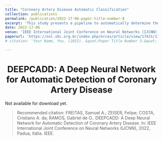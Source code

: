 ```yaml
---
title: "Coronary Artery Disease Automatic Classification"
collection: publications
permalink: /publication/2022-17-06-paper-title-number-8
excerpt: 'This study presents a pipeline to automatically determine the presence of narrowing in the right coronary artery (RCA).'
date: 2022-17-06
venue: 'IEEE International Joint Conference on Neural Networks (IJCNN)'
paperurl: 'https://sol.sbc.org.br/index.php/ercas/article/view/17431/17267'
# citation: 'Your Name, You. (2015). &quot;Paper Title Number 3.&quot; <i>Journal 1</i>. 1(3).'

---
```


<h1 align="center">
  <a>DEEPCADD: A Deep Neural Network for Automatic Detection of Coronary Artery Disease</a>
  <br/> 
</h1>

<!-- > This study presents a pipeline to automatically determine the presence of narrowing in the right coronary artery (RCA) angiography exams, segmenting the artery silhouette, selecting regions of interest (ROIs) followed by a classification model. -->

<!-- [Download paper here](https://sol.sbc.org.br/index.php/ercas/article/view/17431/17267) -->
Not available for download yet.

> Recommended citation: FREITAS, Samuel A.; ZEISER, Felipe; COSTA, Cristiano A. da; RAMOS, Gabriel de O.. DEEPCADD: A Deep Neural Network for Automatic Detection of Coronary Artery Disease. In: IEEE International Joint Conference on Neural Networks (IJCNN), 2022, Padua, Itália. IEEE. 

<!-- Sociedade Brasileira de Computação, 2021 . p. 26-29. DOI: https://doi.org/10.5753/ercas.2021.17431. -->